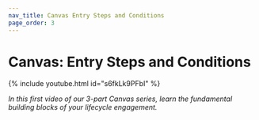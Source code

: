 ```yaml
---
nav_title: Canvas Entry Steps and Conditions
page_order: 3
---
```


# Canvas: Entry Steps and Conditions

{% include youtube.html id="s6fkLk9PFbI" %}

_In this first video of our 3-part Canvas series, learn the fundamental building blocks of your lifecycle engagement._
